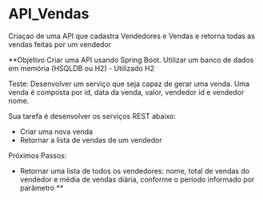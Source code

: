 # API_Vendas
Criaçao de uma API que cadastra Vendedores e Vendas e retorna todas as vendas feitas por um vendedor


**Objetivo
Criar uma API usando Spring Boot.
Utilizar um banco de dados em memória (HSQLDB ou H2) - Utilizado H2

Teste:
Desenvolver um serviço que seja capaz de gerar uma venda.
Uma venda é composta por id, data da venda, valor, vendedor id e vendedor nome.

Sua tarefa é desenvolver os serviços REST abaixo:
- Criar uma nova venda
- Retornar a lista de vendas de um vendedor

Próximos Passos: 
- Retornar uma lista de todos os vendedores: nome, total de vendas do vendedor e média de vendas diária, conforme o período informado por parâmetro **

